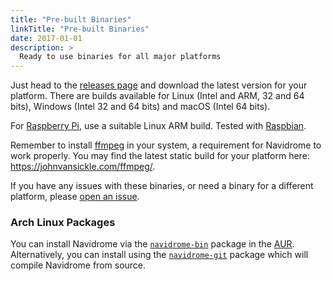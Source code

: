```yaml
---
title: "Pre-built Binaries"
linkTitle: "Pre-built Binaries"
date: 2017-01-01
description: >
  Ready to use binaries for all major platforms
---
```


Just head to the [releases page](https://github.com/navidrome/navidrome/releases) and download the latest version for your
platform. There are builds available for Linux (Intel and ARM, 32 and 64 bits), Windows (Intel 32 and 64 bits) and macOS (Intel 64 bits).

For [Raspberry Pi](https://www.raspberrypi.org), use a suitable Linux ARM build. Tested with 
[Raspbian](https://www.raspberrypi.org/downloads/raspbian).

Remember to install [ffmpeg](https://ffmpeg.org/download.html) in your system, a requirement for Navidrome to work 
properly. You may find the latest static build for your platform here: https://johnvansickle.com/ffmpeg/.

If you have any issues with these binaries, or need a binary for a different platform, please 
[open an issue](https://github.com/navidrome/navidrome/issues).

### Arch Linux Packages

You can install Navidrome via the
[`navidrome-bin`](https://aur.archlinux.org/packages/navidrome-bin/) package in
the [AUR](https://aur.archlinux.org/). Alternatively, you can install using the
[`navidrome-git`](https://aur.archlinux.org/packages/navidrome-git/) package
which will compile Navidrome from source.


